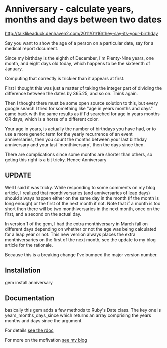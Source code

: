 # Anniversary - calculate years, months and days between two dates
http://talklikeaduck.denhaven2.com/2011/01/16/they-say-its-your-birthday

Say you want to show the age of a person on a particular date, say for a medical report document.

Since my birthday is the eighth of December, I'm Plenty-Nine years, one month, and eight days old today, which happens to be the sixteenth of January.

Computing that correctly is trickier than it appears at first.

First I thought this was just a matter of taking the integer part of dividing the difference between the dates by 365.25, and so on.  Think again.

Then I thought there must be some open source solution to this, but every google search I tried for something like "age in years months and days" came back with the same results as if I'd searched for age in years months OR days, which is a horse of a different color.

Your age in years, is actually the number of birthdays you have had, or to use a more generic term for the yearly recurrence of an event anniversaries, then you count the months between your last birthday anniversary and your last 'monthiversary', then the days since then.

There are complications since some months are shorter than others, so geting this right is a bit tricky.  Hence Anniversary

## UPDATE

Well I said it was tricky.  While responding to some comments on my blog article, I realized that monthiversaries (and anniversaries of leap days) should always happen either on the same day in the month (if the month is long enough) or the first of the next month if not.  Note that if a month is too short then there will be two monthiversaries in the next month, once on the first, and a second on the actual day.

In version 1 of the gem, I had the extra monthiversary in March fall on different days depending on whether or not the age was being calculated for a leap year or not.  This new version always places the extra monthiversaries on the first of the next month, see the update to my blog article for the rationale.

Because this is a breaking change I've bumped the major version number.

## Installation

  gem install anniversary
  
## Documentation

  basically this gem adds a few methods to Ruby's Date class. The key one is years_months_days_since which returns an array comprising the years months and days since the argument.
  
  For details [see the rdoc](http://rdoc.info/github/rubyredrick/anniversary/master/Date)
  
  For more on the mofivation [see my blog](http://talklikeaduck.denhaven2.com/2011/01/16/they-say-its-your-birthday)
